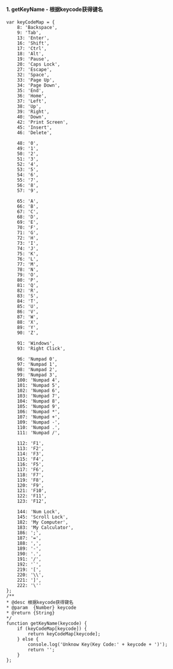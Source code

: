 #### 1. getKeyName - 根据keycode获得键名

    var keyCodeMap = {
        8: 'Backspace',
        9: 'Tab',
        13: 'Enter',
        16: 'Shift',
        17: 'Ctrl',
        18: 'Alt',
        19: 'Pause',
        20: 'Caps Lock',
        27: 'Escape',
        32: 'Space',
        33: 'Page Up',
        34: 'Page Down',
        35: 'End',
        36: 'Home',
        37: 'Left',
        38: 'Up',
        39: 'Right',
        40: 'Down',
        42: 'Print Screen',
        45: 'Insert',
        46: 'Delete',

        48: '0',
        49: '1',
        50: '2',
        51: '3',
        52: '4',
        53: '5',
        54: '6',
        55: '7',
        56: '8',
        57: '9',

        65: 'A',
        66: 'B',
        67: 'C',
        68: 'D',
        69: 'E',
        70: 'F',
        71: 'G',
        72: 'H',
        73: 'I',
        74: 'J',
        75: 'K',
        76: 'L',
        77: 'M',
        78: 'N',
        79: 'O',
        80: 'P',
        81: 'Q',
        82: 'R',
        83: 'S',
        84: 'T',
        85: 'U',
        86: 'V',
        87: 'W',
        88: 'X',
        89: 'Y',
        90: 'Z',

        91: 'Windows',
        93: 'Right Click',

        96: 'Numpad 0',
        97: 'Numpad 1',
        98: 'Numpad 2',
        99: 'Numpad 3',
        100: 'Numpad 4',
        101: 'Numpad 5',
        102: 'Numpad 6',
        103: 'Numpad 7',
        104: 'Numpad 8',
        105: 'Numpad 9',
        106: 'Numpad *',
        107: 'Numpad +',
        109: 'Numpad -',
        110: 'Numpad .',
        111: 'Numpad /',

        112: 'F1',
        113: 'F2',
        114: 'F3',
        115: 'F4',
        116: 'F5',
        117: 'F6',
        118: 'F7',
        119: 'F8',
        120: 'F9',
        121: 'F10',
        122: 'F11',
        123: 'F12',

        144: 'Num Lock',
        145: 'Scroll Lock',
        182: 'My Computer',
        183: 'My Calculator',
        186: ';',
        187: '=',
        188: ',',
        189: '-',
        190: '.',
        191: '/',
        192: '`',
        219: '[',
        220: '\\',
        221: ']',
        222: '\''
    };
    /**
    * @desc 根据keycode获得键名
    * @param  {Number} keycode 
    * @return {String}
    */
    function getKeyName(keycode) {
        if (keyCodeMap[keycode]) {
            return keyCodeMap[keycode];
        } else {
            console.log('Unknow Key(Key Code:' + keycode + ')');
            return '';
        }
    };
